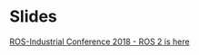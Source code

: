 # Slides

[ROS-Industrial Conference  2018 - ROS 2 is here](http://www.dirk-thomas.net/slides_ros-industrial2018_ros2-is-here/2018-03-08_ros-industrial_ros2-is-here)

